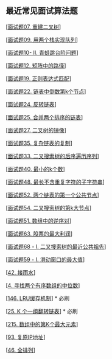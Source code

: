 

## 最近常见面试算法题



[[面试题07. 重建二叉树](https://leetcode-cn.com/problems/zhong-jian-er-cha-shu-lcof/)]

[[面试题09. 用两个栈实现队列](https://leetcode-cn.com/problems/yong-liang-ge-zhan-shi-xian-dui-lie-lcof/)]

[[面试题10- II. 青蛙跳台阶问题](https://leetcode-cn.com/problems/qing-wa-tiao-tai-jie-wen-ti-lcof/)]

[[面试题12. 矩阵中的路径](https://leetcode-cn.com/problems/ju-zhen-zhong-de-lu-jing-lcof/)]

[[面试题19. 正则表达式匹配](https://leetcode-cn.com/problems/zheng-ze-biao-da-shi-pi-pei-lcof/)]

[[面试题22. 链表中倒数第k个节点](https://leetcode-cn.com/problems/lian-biao-zhong-dao-shu-di-kge-jie-dian-lcof/)]

[[面试题24. 反转链表](https://leetcode-cn.com/problems/fan-zhuan-lian-biao-lcof/)]

[[面试题25. 合并两个排序的链表](https://leetcode-cn.com/problems/he-bing-liang-ge-pai-xu-de-lian-biao-lcof/)]

[[面试题27. 二叉树的镜像](https://leetcode-cn.com/problems/er-cha-shu-de-jing-xiang-lcof/)]

[[面试题35. 复杂链表的复制](https://leetcode-cn.com/problems/fu-za-lian-biao-de-fu-zhi-lcof/)]

[[面试题33. 二叉搜索树的后序遍历序列](https://leetcode-cn.com/problems/er-cha-sou-suo-shu-de-hou-xu-bian-li-xu-lie-lcof/)]

[[面试题40. 最小的k个数](https://leetcode-cn.com/problems/zui-xiao-de-kge-shu-lcof/)]

[[面试题48. 最长不含重复字符的子字符串](https://leetcode-cn.com/problems/zui-chang-bu-han-zhong-fu-zi-fu-de-zi-zi-fu-chuan-lcof/)]

[[面试题52. 两个链表的第一个公共节点](https://leetcode-cn.com/problems/liang-ge-lian-biao-de-di-yi-ge-gong-gong-jie-dian-lcof/)]

[[面试题54. 二叉搜索树的第k大节点](https://leetcode-cn.com/problems/er-cha-sou-suo-shu-de-di-kda-jie-dian-lcof/)]

[[面试题51. 数组中的逆序对](https://leetcode-cn.com/problems/shu-zu-zhong-de-ni-xu-dui-lcof/)]

[[面试题63. 股票的最大利润](https://leetcode-cn.com/problems/gu-piao-de-zui-da-li-run-lcof/)]

[[面试题68 - I. 二叉搜索树的最近公共祖先](https://leetcode-cn.com/problems/er-cha-sou-suo-shu-de-zui-jin-gong-gong-zu-xian-lcof/)]

[[面试题59 - I. 滑动窗口的最大值](https://leetcode-cn.com/problems/hua-dong-chuang-kou-de-zui-da-zhi-lcof/)]

[[42. 接雨水](https://leetcode-cn.com/problems/trapping-rain-water/)]

[[4. 寻找两个有序数组的中位数](https://leetcode-cn.com/problems/median-of-two-sorted-arrays/)]

[[146. LRU缓存机制](https://leetcode-cn.com/problems/lru-cache/)] * 必刷

[[25. K 个一组翻转链表](https://leetcode-cn.com/problems/reverse-nodes-in-k-group/)] * 必刷

[[215. 数组中的第K个最大元素](https://leetcode-cn.com/problems/kth-largest-element-in-an-array/)]

[[93. 复原IP地址](https://leetcode-cn.com/problems/restore-ip-addresses/)]

[[46. 全排列](https://leetcode-cn.com/problems/permutations/)]




